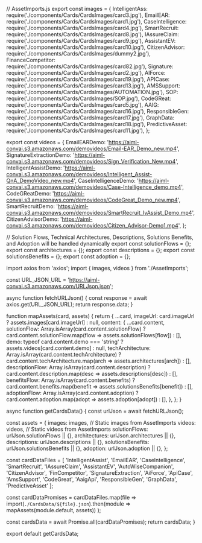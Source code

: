 // AssetImports.js
export const images = {
  IntelligentAss: require('./components/Cards/CardsImages/card3.jpg'),
  EmailEAR: require('./components/Cards/CardsImages/card1.jpg'),
  CaseIntelligence: require('./components/Cards/CardsImages/card4.jpg'),
  SmartRecruit: require('./components/Cards/CardsImages/card8.jpg'),
  IAssureClaim: require('./components/Cards/CardsImages/card9.jpg'),
  AssistantEV: require('./components/Cards/CardsImages/card10.jpg'),
  CitizenAdvisor: require('./components/Cards/CardsImages/dummy2.jpg'),
  FinanceCompetitor: require('./components/Cards/CardsImages/card82.jpg'),
  Signature: require('./components/Cards/CardsImages/card2.jpg'),
  AIForce: require('./components/Cards/CardsImages/card19.jpg'),
  APICase: require('./components/Cards/CardsImages/card13.jpg'),
  AMSSupport: require('./components/Cards/CardsImages/AUTOMATION.jpg'),
  SOP: require('./components/Cards/CardsImages/SOP.jpg'),
  CodeGReat: require('./components/Cards/CardsImages/card5.jpg'),
  AAIG: require('./components/Cards/CardsImages/card16.jpg'),
  ResponsibleGen: require('./components/Cards/CardsImages/card17.jpg'),
  GraphData: require('./components/Cards/CardsImages/card18.jpg'),
  PredictiveAsset: require('./components/Cards/CardsImages/card11.jpg'),
};

export const videos = {
  EmailEARDemo: 'https://aiml-convai.s3.amazonaws.com/demovideos/Email-EAR_Demo_new.mp4',
  SignatureExtractionDemo: 'https://aiml-convai.s3.amazonaws.com/demovideos/Sign_Verification_New.mp4',
  IntelligentAssistDemo: 'https://aiml-convai.s3.amazonaws.com/demovideos/Intelligent_Assist-QnA_DemoVideo_new.mp4',
  CaseIntelligenceDemo: 'https://aiml-convai.s3.amazonaws.com/demovideos/Case-Intelligence_demo.mp4',
  CodeGReatDemo: 'https://aiml-convai.s3.amazonaws.com/demovideos/CodeGreat_Demo_new.mp4',
  SmartRecruitDemo: 'https://aiml-convai.s3.amazonaws.com/demovideos/SmartRecruit_IvAssist_Demo.mp4',
  CitizenAdvisorDemo: 'https://aiml-convai.s3.amazonaws.com/demovideos/Citizen_Advisor-Demo1.mp4',
};

// Solution Flows, Technical Architectures, Descriptions, Solutions Benefits, and Adoption will be handled dynamically
export const solutionFlows = {};
export const architectures = {};
export const descriptions = {};
export const solutionsBenefits = {};
export const adoption = {};




import axios from 'axios';
import { images, videos } from './AssetImports';

const URL_JSON_URL = 'https://aiml-convai.s3.amazonaws.com/URLJson.json';

async function fetchURLJson() {
  const response = await axios.get(URL_JSON_URL);
  return response.data;
}

function mapAssets(card, assets) {
  return {
    ...card,
    imageUrl: card.imageUrl ? assets.images[card.imageUrl] : null,
    content: {
      ...card.content,
      solutionFlow: Array.isArray(card.content.solutionFlow)
        ? card.content.solutionFlow.map(flow => assets.solutionFlows[flow])
        : [],
      demo: typeof card.content.demo === 'string'
        ? assets.videos[card.content.demo]
        : null,
      techArchitecture: Array.isArray(card.content.techArchitecture)
        ? card.content.techArchitecture.map(arch => assets.architectures[arch])
        : [],
      descriptionFlow: Array.isArray(card.content.description)
        ? card.content.description.map(desc => assets.descriptions[desc])
        : [],
      benefitsFlow: Array.isArray(card.content.benefits)
        ? card.content.benefits.map(benefit => assets.solutionsBenefits[benefit])
        : [],
      adoptionFlow: Array.isArray(card.content.adoption)
        ? card.content.adoption.map(adopt => assets.adoption[adopt])
        : [],
    },
  };
}

async function getCardsData() {
  const urlJson = await fetchURLJson();

  const assets = {
    images: images,  // Static images from AssetImports
    videos: videos,  // Static videos from AssetImports
    solutionFlows: urlJson.solutionFlows || {},
    architectures: urlJson.architectures || {},
    descriptions: urlJson.descriptions || {},
    solutionsBenefits: urlJson.solutionsBenefits || {},
    adoption: urlJson.adoption || {},
  };

  const cardDataFiles = [
    'IntelligentAssist',
    'EmailEAR',
    'CaseIntelligence',
    'SmartRecruit',
    'IAssureClaim',
    'AssistantEV',
    'AutoWiseCompanion',
    'CitizenAdvisor',
    'FinCompetitor',
    'SignatureExtraction',
    'AiForce',
    'ApiCase',
    'AmsSupport',
    'CodeGreat',
    'AaigApi',
    'ResponsibleGen',
    'GraphData',
    'PredictiveAsset'
  ];

  const cardDataPromises = cardDataFiles.map(file =>
    import(`./CardsData/${file}.json`).then(module => mapAssets(module.default, assets))
  );

  const cardsData = await Promise.all(cardDataPromises);
  return cardsData;
}

export default getCardsData;
